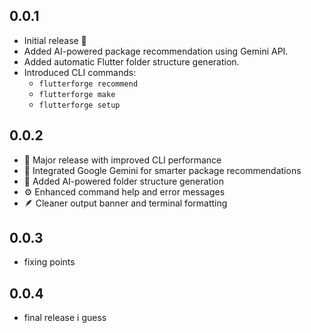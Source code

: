 ## 0.0.1

- Initial release 🎉
- Added AI-powered package recommendation using Gemini API.
- Added automatic Flutter folder structure generation.
- Introduced CLI commands:
  - `flutterforge recommend`
  - `flutterforge make`
  - `flutterforge setup`

## 0.0.2
- 🚀 Major release with improved CLI performance
- 🧠 Integrated Google Gemini for smarter package recommendations
- 🧩 Added AI-powered folder structure generation
- ⚙️ Enhanced command help and error messages
- 🪶 Cleaner output banner and terminal formatting

## 0.0.3
- fixing points

## 0.0.4
- final release i guess